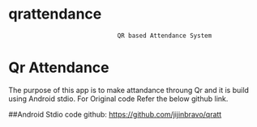 # qrattendance
                                  QR based Attendance System
# Qr Attendance
   The purpose of this app is to make attandance throung Qr and it is build using Android stdio.
   For Original code Refer the below github link.
   
 ##Android Stdio code
  github: https://github.com/jijinbravo/qratt
